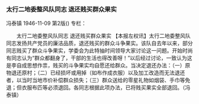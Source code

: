 ### 太行二地委整风队同志  退还贱买群众果实
冯泰镇
1946-11-09
第2版()
专栏：

　　太行二地委整风队同志
    退还贱买群众果实
    【本报左权讯】太行二地委整风队同志发扬共产党员的廉洁品质，退还贱买的群众斗争果实。该队自去年以来，部分同志贱买了群众斗争果实，学委会为此特抽时间领导大家讨论这一问题。开始时尚有同志认为“群众都翻身了，干部的生活也得改善呀！”以后经过讨论，一致认为这是李自成思想作祟，贱买的斗争果实均自愿还给群众。当决定退还办法：（一）原物退还原村；（二）已经损坏或用掉（如布作成衣服）以及加工改造而无法退还者，以当时当地市价补偿群众损失；（三）群众送给的零星礼物如烟袋、手巾等免退；但衣服布匹等必须退回。各同志根据此项办法，已将贱买果实全部退回。（冯泰镇）
